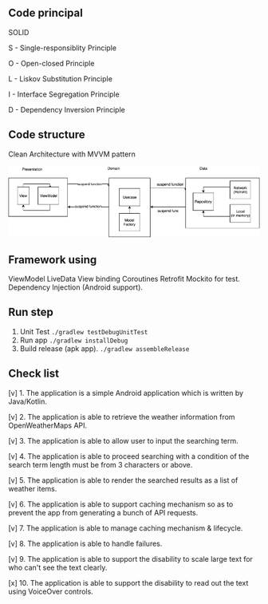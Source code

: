 ## Code principal

SOLID

S - Single-responsiblity Principle 

O - Open-closed Principle 

L - Liskov Substitution Principle 

I - Interface Segregation Principle 

D - Dependency Inversion Principle


## Code structure

Clean Architecture with MVVM pattern

<img src='https://github.com/quangpv/weather/blob/main/documents/diagram.png' width='600px'/>

## Framework using

ViewModel 
LiveData 
View binding 
Coroutines 
Retrofit 
Mockito for test.
Dependency Injection (Android support).

## Run step

1. Unit Test
   `./gradlew testDebugUnitTest`
2. Run app
   `./gradlew installDebug`
3. Build release (apk app).
   `./gradlew assembleRelease`
   
## Check list
[v] 1. The application is a simple Android application which is written by Java/Kotlin.

[v] 2. The application is able to retrieve the weather information from OpenWeatherMaps API.

[v] 3. The application is able to allow user to input the searching term.

[v] 4. The application is able to proceed searching with a condition of the search term length must be
from 3 characters or above.

[v] 5. The application is able to render the searched results as a list of weather items.

[v] 6. The application is able to support caching mechanism so as to prevent the app from generating a
bunch of API requests.

[v] 7. The application is able to manage caching mechanism & lifecycle.

[v] 8. The application is able to handle failures.

[v] 9. The application is able to support the disability to scale large text for who can't see the text
clearly.

[x] 10. The application is able to support the disability to read out the text using VoiceOver controls.


